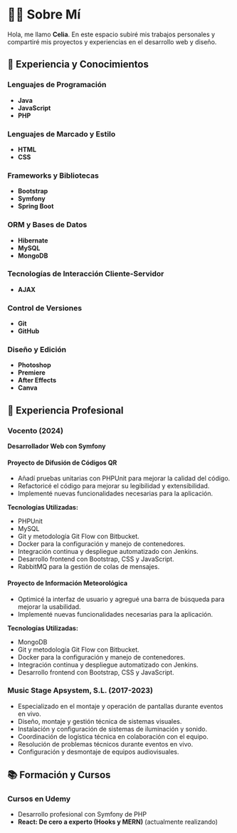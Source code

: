 # 🧑‍💻 Sobre Mí

Hola, me llamo **Celia**. En este espacio subiré mis trabajos personales y compartiré mis proyectos y experiencias en el desarrollo web y diseño.

## 🚀 Experiencia y Conocimientos

### Lenguajes de Programación
- **Java**
- **JavaScript**
- **PHP**

### Lenguajes de Marcado y Estilo
- **HTML**
- **CSS**

### Frameworks y Bibliotecas
- **Bootstrap**
- **Symfony**
- **Spring Boot**

### ORM y Bases de Datos
- **Hibernate**
- **MySQL**
- **MongoDB**

### Tecnologías de Interacción Cliente-Servidor
- **AJAX**

### Control de Versiones
- **Git**
- **GitHub**

### Diseño y Edición
- **Photoshop**
- **Premiere**
- **After Effects**
- **Canva**

## 💼 Experiencia Profesional

### Vocento (2024)
**Desarrollador Web con Symfony**

#### Proyecto de Difusión de Códigos QR
- Añadí pruebas unitarias con PHPUnit para mejorar la calidad del código.
- Refactoricé el código para mejorar su legibilidad y extensibilidad.
- Implementé nuevas funcionalidades necesarias para la aplicación.

**Tecnologías Utilizadas:**
- PHPUnit
- MySQL
- Git y metodología Git Flow con Bitbucket.
- Docker para la configuración y manejo de contenedores.
- Integración continua y despliegue automatizado con Jenkins.
- Desarrollo frontend con Bootstrap, CSS y JavaScript.
- RabbitMQ para la gestión de colas de mensajes.

#### Proyecto de Información Meteorológica
- Optimicé la interfaz de usuario y agregué una barra de búsqueda para mejorar la usabilidad.
- Implementé nuevas funcionalidades necesarias para la aplicación.

**Tecnologías Utilizadas:**
- MongoDB
- Git y metodología Git Flow con Bitbucket.
- Docker para la configuración y manejo de contenedores.
- Integración continua y despliegue automatizado con Jenkins.
- Desarrollo frontend con Bootstrap, CSS y JavaScript.

### Music Stage Apsystem, S.L. (2017-2023)
- Especializado en el montaje y operación de pantallas durante eventos en vivo.
- Diseño, montaje y gestión técnica de sistemas visuales.
- Instalación y configuración de sistemas de iluminación y sonido.
- Coordinación de logística técnica en colaboración con el equipo.
- Resolución de problemas técnicos durante eventos en vivo.
- Configuración y desmontaje de equipos audiovisuales.

## 📚 Formación y Cursos

### Cursos en Udemy
- Desarrollo profesional con Symfony de PHP
- **React: De cero a experto (Hooks y MERN)** (actualmente realizando)
